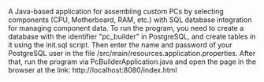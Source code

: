 A Java-based application for assembling custom PCs by selecting components (CPU, Motherboard, RAM, etc.) with SQL database integration for managing component data.
To run the program, you need to create a database with the identifier "pc_builder" in PostgreSQL, and create tables in it using the init.sql script. Then enter the name and password of your PostgreSQL user in the file /src/main/resources.application.properties.
After that, run the program via PcBuilderApplication.java and open the page in the browser at the link: http://localhost:8080/index.html
